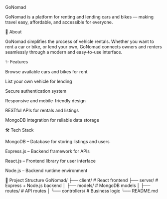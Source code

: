 GoNomad

GoNomad is a platform for renting and lending cars and bikes — making travel easy, affordable, and accessible for everyone.

📌 About

GoNomad simplifies the process of vehicle rentals. Whether you want to rent a car or bike, or lend your own, GoNomad connects owners and renters seamlessly through a modern and easy-to-use interface.

✨ Features

Browse available cars and bikes for rent

List your own vehicle for lending

Secure authentication system

Responsive and mobile-friendly design

RESTful APIs for rentals and listings

MongoDB integration for reliable data storage

🛠 Tech Stack

MongoDB – Database for storing listings and users

Express.js – Backend framework for APIs

React.js – Frontend library for user interface

Node.js – Backend runtime environment

📂 Project Structure
GoNomad/
├── client/          # React frontend
├── server/          # Express + Node.js backend
│   ├── models/      # MongoDB models
│   ├── routes/      # API routes
│   └── controllers/ # Business logic
└── README.md

